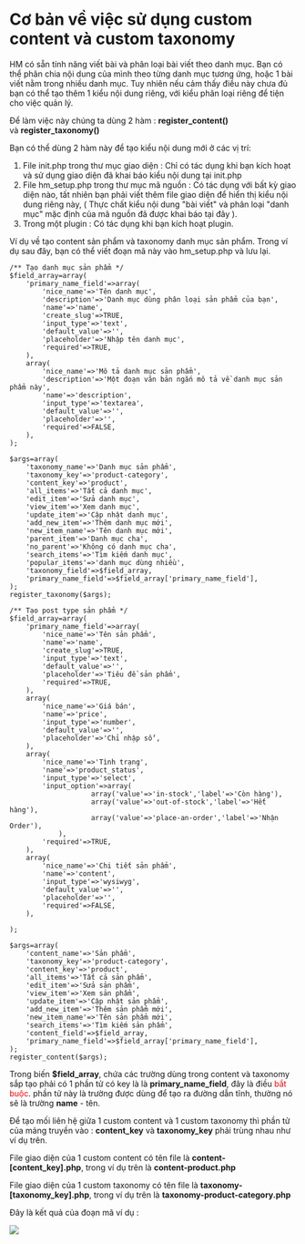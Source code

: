 # Cơ bản về việc sử dụng custom content và custom taxonomy

HM có sẵn tính năng viết bài và phân loại bài viết theo danh mục. Bạn có thể phân chia nội dung của mình theo từng danh mục tương ứng, hoặc 1 bài viết nằm trong nhiều danh mục. Tuy nhiên nếu cảm thấy điều này chưa đủ bạn có thể tạo thêm 1 kiểu nội dung riêng, với kiểu phân loại riêng để tiện cho việc quản lý.

Để làm việc này chúng ta dùng 2 hàm : **register_content()** và **register_taxonomy()**

Bạn có thể dùng 2 hàm này để tạo kiểu nội dung mới ở các vị trí:

1.  File init.php trong thư mục giao diện : Chỉ có tác dụng khi bạn kích hoạt và sử dụng giao diện đã khai báo kiểu nội dung tại init.php
2.  File hm_setup.php trong thư mục mã nguồn : Có tác dụng với bất kỳ giao diện nào, tất nhiên bạn phải viết thêm file giao diện để hiển thị kiểu nội dung riêng này, ( Thực chất kiểu nội dung "bài viết" và phân loại "danh mục" mặc định của mã nguồn đã được khai báo tại đây ).
3.  Trong một plugin : Có tác dụng khi bạn kích hoạt plugin.

Ví dụ về tạo content sản phẩm và taxonomy danh mục sản phẩm. Trong ví dụ sau đây, bạn có thể viết đoạn mã này vào hm_setup.php và lưu lại.

```
/** Tạo danh mục sản phẩm */
$field_array=array(
	'primary_name_field'=>array(
		'nice_name'=>'Tên danh mục',
		'description'=>'Danh mục dùng phân loại sản phẩm của bạn',
		'name'=>'name',
		'create_slug'=>TRUE,
		'input_type'=>'text',
		'default_value'=>'',
		'placeholder'=>'Nhập tên danh mục',
		'required'=>TRUE,
	),
	array(
		'nice_name'=>'Mô tả danh mục sản phẩm',
		'description'=>'Một đoạn văn bản ngắn mô tả về danh mục sản phẩm này',
		'name'=>'description',
		'input_type'=>'textarea',
		'default_value'=>'',
		'placeholder'=>'',
		'required'=>FALSE,
	),
);

$args=array(
	'taxonomy_name'=>'Danh mục sản phẩm',
	'taxonomy_key'=>'product-category',
	'content_key'=>'product',
	'all_items'=>'Tất cả danh mục',
	'edit_item'=>'Sửa danh mục',
	'view_item'=>'Xem danh mục',
	'update_item'=>'Cập nhật danh mục',
	'add_new_item'=>'Thêm danh mục mới',
	'new_item_name'=>'Tên danh mục mới',
	'parent_item'=>'Danh mục cha',
	'no_parent'=>'Không có danh mục cha',
	'search_items'=>'Tìm kiếm danh mục',
	'popular_items'=>'danh mục dùng nhiều',
	'taxonomy_field'=>$field_array,
	'primary_name_field'=>$field_array['primary_name_field'],
);
register_taxonomy($args);

/** Tạo post type sản phẩm */
$field_array=array(
	'primary_name_field'=>array(
		'nice_name'=>'Tên sản phẩm',
		'name'=>'name',
		'create_slug'=>TRUE,
		'input_type'=>'text',
		'default_value'=>'',
		'placeholder'=>'Tiêu đề sản phẩm',
		'required'=>TRUE,
	),
	array(
		'nice_name'=>'Giá bán',
		'name'=>'price',
		'input_type'=>'number',
		'default_value'=>'',
		'placeholder'=>'Chỉ nhập số',
	),
	array(
		'nice_name'=>'Tình trạng',
		'name'=>'product_status',
		'input_type'=>'select',
		'input_option'=>array(
					array('value'=>'in-stock','label'=>'Còn hàng'),
					array('value'=>'out-of-stock','label'=>'Hết hàng'),
					array('value'=>'place-an-order','label'=>'Nhận Order'),
			),
		'required'=>TRUE,
	),
	array(
		'nice_name'=>'Chi tiết sản phẩm',
		'name'=>'content',
		'input_type'=>'wysiwyg',
		'default_value'=>'',
		'placeholder'=>'',
		'required'=>FALSE,
	),

);

$args=array(
	'content_name'=>'Sản phẩm',
	'taxonomy_key'=>'product-category',
	'content_key'=>'product',
	'all_items'=>'Tất cả sản phẩm',
	'edit_item'=>'Sửa sản phẩm',
	'view_item'=>'Xem sản phẩm',
	'update_item'=>'Cập nhật sản phẩm',
	'add_new_item'=>'Thêm sản phẩm mới',
	'new_item_name'=>'Tên sản phẩm mới',
	'search_items'=>'Tìm kiếm sản phẩm',
	'content_field'=>$field_array,
	'primary_name_field'=>$field_array['primary_name_field'],
);
register_content($args);

```

Trong biến **$field_array**, chứa các trường dùng trong content và taxonomy sắp tạo phải có 1 phần tử có key là là **primary_name_field**, đây là điều <span style="color: #ff0000;">bắt buộc</span>. phần tử này là trường được dùng để tạo ra đường dẫn tĩnh, thường nó sẽ là trường **name** - tên.

Để tạo mối liên hệ giữa 1 custom content và 1 custom taxonomy thì phần tử của mảng truyền vào : **content_key** và **taxonomy_key** phải trùng nhau như ví dụ trên.

File giao diện của 1 custom content có tên file là **content-[content_key].php**, trong ví dụ trên là **content-product.php**

File giao diện của 1 custom taxonomy có tên file là **taxonomy-[taxonomy_key].php**, trong ví dụ trên là **taxonomy-product-category.php**

Đây là kết quả của đoạn mã ví dụ :

![](https://raw.githubusercontent.com/manhnam91/hmcms/master/docs/images/custom-content-and-custom-taxonomy/1.png)
